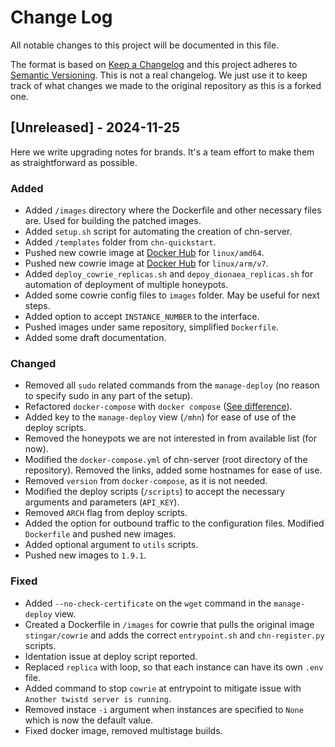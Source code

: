 
# Change Log
All notable changes to this project will be documented in this file.
 
The format is based on [Keep a Changelog](http://keepachangelog.com/)
and this project adheres to [Semantic Versioning](http://semver.org/).
This is not a real changelog. We just use it to keep track of what changes we 
made to the original repository as this is a forked one.
 
## [Unreleased] - 2024-11-25
 
Here we write upgrading notes for brands. It's a team effort to make them as
straightforward as possible.
 
### Added
- Added `/images` directory where the Dockerfile and other necessary files are. Used for building the patched images.
- Added `setup.sh` script for automating the creation of chn-server.
- Added `/templates` folder from `chn-quickstart`.
- Pushed new cowrie image at [Docker Hub](https://hub.docker.com/repository/docker/mirtia/chn-cowrie/general) for `linux/amd64`. 
- Pushed new cowrie image at [Docker Hub](https://hub.docker.com/repository/docker/mirtia/chn-cowrie-arm/general) for `linux/arm/v7`.
- Added `deploy_cowrie_replicas.sh` and `depoy_dionaea_replicas.sh` for automation of deployment of multiple honeypots.
- Added some cowrie config files to `images` folder. May be useful for next steps.
- Added option to accept `INSTANCE_NUMBER` to the interface.
- Pushed images under same repository, simplified `Dockerfile`.
- Added some draft documentation.

### Changed
- Removed all `sudo` related commands from the `manage-deploy` (no reason to specify sudo in any part of the setup). 
- Refactored `docker-compose` with `docker compose` ([See difference](https://stackoverflow.com/questions/66514436/difference-between-docker-compose-and-docker-compose)).
- Added key to the `manage-deploy` view (`/mhn`) for ease of use of the deploy scripts.
- Removed the honeypots we are not interested in from available list (for now).
- Modified the `docker-compose.yml` of chn-server (root directory of the repository). Removed the links, added some hostnames for ease of use.
- Removed `version` from `docker-compose`, as it is not needed.
- Modified the deploy scripts (`/scripts`) to accept the necessary arguments and parameters (`API_KEY`).
- Removed `ARCH` flag from deploy scripts.
- Added the option for outbound traffic to the configuration files. Modified `Dockerfile` and pushed new images.
- Added optional argument to `utils` scripts.
- Pushed new images to `1.9.1`.

### Fixed
- Added `--no-check-certificate` on the `wget` command in the `manage-deploy` view.
- Created a Dockerfile in `/images` for cowrie that pulls the original image `stingar/cowrie` and adds the correct `entrypoint.sh` and `chn-register.py` scripts.
- Identation issue at deploy script reported.
- Replaced `replica` with loop, so that each instance can have its own `.env` file.
- Added command to stop `cowrie` at entrypoint to mitigate issue with `Another twistd server is running`.
- Removed instace `-i` argument when instances are specified to `None` which is now the default value.
- Fixed docker image, removed multistage builds.